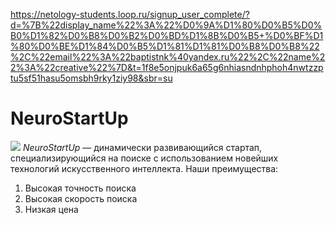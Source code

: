 https://netology-students.loop.ru/signup_user_complete/?d=%7B%22display_name%22%3A%22%D0%9A%D1%80%D0%B5%D0%B0%D1%82%D0%B8%D0%B2%D0%BD%D1%8B%D0%B5+%D0%BF%D1%80%D0%BE%D1%84%D0%B5%D1%81%D1%81%D0%B8%D0%B8%22%2C%22email%22%3A%22baptistnk%40yandex.ru%22%2C%22name%22%3A%22creative%22%7D&t=1f8e5onjpuk6a65g6nhiasndnhphoh4nwtzzptu5sf51hasu5omsbh9rky1ziy98&sbr=su

# NeuroStartUp
![](https://netology-code.github.io/git-homeworks/introduction/assets/logo.png)
*NeuroStartUp* — динамически развивающийся стартап, специализирующийся на поиске с использованием новейших технологий искусственного интеллекта.
Наши преимущества:
1. Высокая точность поиска
2. Высокая скорость поиска
3. Низкая цена
